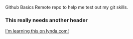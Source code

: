 Github Basics
Remote repo to help me test out my git skills.

### This really needs another header 

[I'm learning this on lynda.com!](http://lynda.com)
